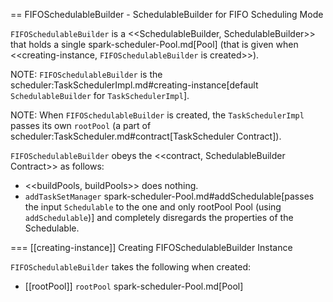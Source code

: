 == FIFOSchedulableBuilder - SchedulableBuilder for FIFO Scheduling Mode

`FIFOSchedulableBuilder` is a <<SchedulableBuilder, SchedulableBuilder>> that holds a single spark-scheduler-Pool.md[Pool] (that is given when <<creating-instance, `FIFOSchedulableBuilder` is created>>).

NOTE: `FIFOSchedulableBuilder` is the scheduler:TaskSchedulerImpl.md#creating-instance[default `SchedulableBuilder` for `TaskSchedulerImpl`].

NOTE: When `FIFOSchedulableBuilder` is created, the `TaskSchedulerImpl` passes its own `rootPool` (a part of scheduler:TaskScheduler.md#contract[TaskScheduler Contract]).

`FIFOSchedulableBuilder` obeys the <<contract, SchedulableBuilder Contract>> as follows:

* <<buildPools, buildPools>> does nothing.
* `addTaskSetManager` spark-scheduler-Pool.md#addSchedulable[passes the input `Schedulable` to the one and only rootPool Pool (using `addSchedulable`)] and completely disregards the properties of the Schedulable.

=== [[creating-instance]] Creating FIFOSchedulableBuilder Instance

`FIFOSchedulableBuilder` takes the following when created:

* [[rootPool]] `rootPool` spark-scheduler-Pool.md[Pool]
